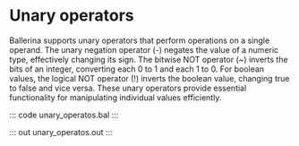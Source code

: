 # Unary operators

Ballerina supports unary operators that perform operations on a single operand. The unary negation operator (-) negates the value of a numeric type, effectively changing its sign. The bitwise NOT operator (~) inverts the bits of an integer, converting each 0 to 1 and each 1 to 0. For boolean values, the logical NOT operator (!) inverts the boolean value, changing true to false and vice versa. These unary operators provide essential functionality for manipulating individual values efficiently.

::: code unary_operatos.bal :::

::: out unary_operatos.out :::

